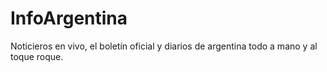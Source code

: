 # InfoArgentina
Noticieros en vivo, el boletín oficial y diarios de argentina todo a mano y al toque roque.
